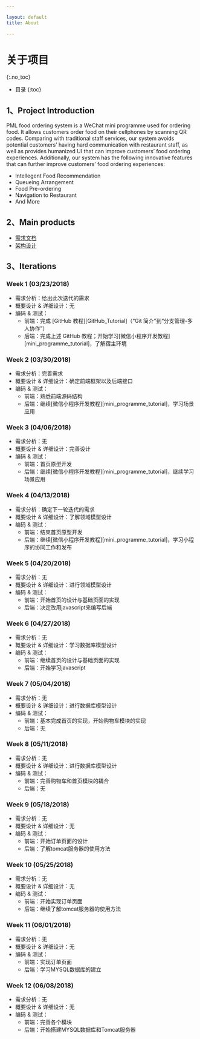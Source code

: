```yaml
---

layout: default
title: About

---
```


# 关于项目
{:.no_toc}

* 目录
{:toc}

## 1、Project Introduction

PML food ordering system is a WeChat mini programme used for ordering food. It allows customers order food on their cellphones by scanning QR codes. Comparing with traditional staff services, our system avoids potential customers’ having hard communication with restaurant staff, as well as provides humanized UI that can improve customers’ food ordering experiences. Additionally, our system has the following innovative features that can further improve customers’ food ordering experiences:

 - Intellegent Food Recommendation
 - Queueing Arrangement
 - Food Pre-ordering
 - Navigation to Restaurant
 - And More

## 2、Main products

* [需求文档]()
* [架构设计]()

## 3、Iterations

### Week 1 (03/23/2018)

- 需求分析：给出此次迭代的需求
- 概要设计 & 详细设计：无
- 编码 & 测试：
    - 前端：完成 [GitHub 教程][GitHub_Tutorial]（“Git 简介”到“分支管理-多人协作”）
    - 后端：完成上述 GitHub 教程；开始学习[微信小程序开发教程][mini_programme_tutorial]，了解宿主环境

### Week 2 (03/30/2018)

- 需求分析：完善需求
- 概要设计 & 详细设计：确定前端框架以及后端接口
- 编码 & 测试：
    - 前端：熟悉前端源码结构
    - 后端：继续[微信小程序开发教程][mini_programme_tutorial]，学习场景应用

### Week 3 (04/06/2018)

- 需求分析：无
- 概要设计 & 详细设计：完善设计
- 编码 & 测试：
    - 前端：首页原型开发
    - 后端：继续[微信小程序开发教程][mini_programme_tutorial]，继续学习场景应用

### Week 4 (04/13/2018)

- 需求分析：确定下一轮迭代的需求
- 概要设计 & 详细设计：了解领域模型设计
- 编码 & 测试：
    - 前端：结束首页原型开发
    - 后端：继续[微信小程序开发教程][mini_programme_tutorial]，学习小程序的协同工作和发布
 
### Week 5 (04/20/2018)

- 需求分析：无
- 概要设计 & 详细设计：进行领域模型设计
- 编码 & 测试：
    - 前端：开始首页的设计与基础页面的实现
    - 后端：决定改用javascript来编写后端
    
 ### Week 6 (04/27/2018)

- 需求分析：无
- 概要设计 & 详细设计：学习数据库模型设计
- 编码 & 测试：
    - 前端：继续首页的设计与基础页面的实现
    - 后端：开始学习javascript
    
 ### Week 7 (05/04/2018)

- 需求分析：无
- 概要设计 & 详细设计：进行数据库模型设计
- 编码 & 测试：
    - 前端：基本完成首页的实现，开始购物车模块的实现
    - 后端：无
 
 ### Week 8 (05/11/2018)

- 需求分析：无
- 概要设计 & 详细设计：进行数据库模型设计
- 编码 & 测试：
    - 前端：完善购物车和首页模块的耦合
    - 后端：无
 
 ### Week 9 (05/18/2018)

- 需求分析：无
- 概要设计 & 详细设计：无
- 编码 & 测试：
    - 前端：开始订单页面的设计
    - 后端：了解tomcat服务器的使用方法
    
 ### Week 10 (05/25/2018)

- 需求分析：无
- 概要设计 & 详细设计：无
- 编码 & 测试：
    - 前端：开始实现订单页面
    - 后端：继续了解tomcat服务器的使用方法
    
 ### Week 11 (06/01/2018)

- 需求分析：无
- 概要设计 & 详细设计：无
- 编码 & 测试：
    - 前端：实现订单页面
    - 后端：学习MYSQL数据库的建立 

 ### Week 12 (06/08/2018)

- 需求分析：无
- 概要设计 & 详细设计：无
- 编码 & 测试：
    - 前端：完善各个模块
    - 后端：开始搭建MYSQL数据库和Tomcat服务器
